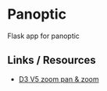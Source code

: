 # Panoptic

Flask app for panoptic

## Links / Resources

- [D3 V5 zoom pan & zoom](https://bl.ocks.org/d3noob/e549dc220052ac8214b9db6ce47d2a61)